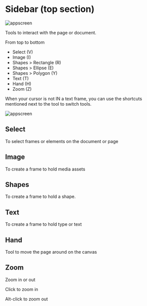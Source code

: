 # Sidebar (top section)

![appscreen](https://chilipublishdocs.imgix.net/GraFx_studio/ui_top_quicktools2.png)

Tools to interact with the page or document.

From top to bottom

- Select (V)
- Image (I)
- Shapes > Rectangle (R)
- Shapes > Ellipse (E)
- Shapes > Polygon (Y)
- Text (T)
- Hand (H)
- Zoom (Z)

When your cursor is not IN a text frame, you can use the shortcuts mentioned next to the  tool to switch tools.

![appscreen](https://chilipublishdocs.imgix.net/GraFx_studio/ui_sidebar_tooltips.png)

## Select

To select frames or elements on the document or page

## Image

To create a frame to hold media assets

## Shapes

To create a frame to hold a shape.

## Text

To create a frame to hold type or text

## Hand

Tool to move the page around on the canvas

## Zoom

Zoom in or out

Click to zoom in

Alt-click to zoom out

